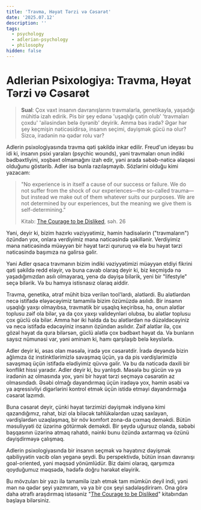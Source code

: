 ```yaml
---
title: 'Travma, Həyat Tərzi və Cəsarət'
date: '2025.07.12'
description: ''
tags:
  - psychology
  - adlerian-psychology
  - philosophy
hidden: false
---
```

# Adlerian Psixologiya: Travma, Həyat Tərzi və Cəsarət

> **Sual**: Çox vaxt insanın davranışlarını travmalarla, genetikayla, yaşadığı mühitlə izah edirik. Pis bir şey edənə 'uşaqlığı çətin olub'  'travmaları çoxdu' 'ailəsindən belə öyrənib' deyirik. Amma bəs iradə? Əgər hər şey keçmişin nəticəsidirsə, insanın seçimi, dəyişmək gücü nə olur? Sizcə, iradənin nə qədər rolu var?

Adlerin psixologiyasında travma qəti şəkildə inkar edilir. Freud'un ideyası bu idi ki, insanın psixi yaraları (psychic wounds), yəni travmaları onun indiki bədbəxtliyini, xoşbəxt olmamağını izah edir, yəni arada səbəb-nəticə əlaqəsi olduğunu göstərib. Adler isə bunla razılaşmayıb. Sözlərini olduğu kimi yazacam: 

> "No experience is in itself a cause of our success or failure. We do not suffer from the shock of our experiences—the so-called trauma—but instead we make out of them whatever suits our purposes. We are not determined by our experiences, but the meaning we give them is self-determining."  
>
> Kitab: [The Courage to be Disliked](https://www.goodreads.com/book/show/43306206-the-courage-to-be-disliked), səh. 26

Yəni, deyir ki, bizim hazırkı vəziyyətimiz, həmin hadisələrin ("travmaların") özündən yox, onlara verdiyimiz məna nəticəsində şəkillənir. Verdiyimiz məna nəticəsində müəyyən bir həyat tərzi qururuq və elə bu həyat tərzi nəticəsində başımıza nə gəlirsə gəlir.

Yəni Adler qısaca travmanın bizim indiki vəziyyətimizi müəyyən etdiyi fikrini qəti şəkildə redd eləyir, və buna cavab olaraq deyir ki, biz keçmişdə nə yaşadığımızdan asılı olmayaraq, yenə də dəyişə bilərik, yeni bir "lifestyle" seçə bilərik. Və bu hamıya istisnasız olaraq aiddir. 

Travma, genetika, ətraf mühit bizə verilən tool'lardı, alətlərdi. Bu alətlərdən necə istifadə eləyəcəyimiz tamamilə bizim özümüzdə asılıdı. Bir insanın uşaqlığı yaxşı olmayıbsa, travmatik bir uşaqlıq keçiribsə, hə, onun alətlər toplusu zəif ola  bilər, ya da çox yaxşı valideynləri olubsa, bu alətlər toplusu çox güclü ola bilər. Amma hər iki halda da bu alətlərdən nə düzəldəcəyiniz və necə istifadə edəcəyiniz insanın özündən asılıdır. Zəif alətlər ilə, çox gözəl həyat da qura bilərsən, güclü alətlə çox bədbəxt həyat da. Və bunların saysız nümunəsi var, yəni əminəm ki, hamı qarşılaşıb belə keyslərlə.

Adler deyir ki, əsas olan məsələ, iradə yox cəsarətdir. İradə deyəndə bizin ağlımıza öz instinktlərimizlə savaşmaq üçün, ya da pis vərdişlərimizlə savaşmaq üçün istifadə elədiyimiz qüvvə gəlir. Və bu da nəticədə daxili bir konflikt hissi yaradır. Adler deyir ki, bu yanlışdı. Məsələ bu gücün və ya iradənin az olmasında yox, yəni bir həyat tərzi seçməyə cəsarətin az olmasındadı. Əsəbi olmağı dayandırmaq üçün iradəyə yox, həmin əsəbi və ya aqressivliyi digərlərini kontrol etmək üçün istidə etməyi dayandırmağa cəsarət lazımdı. 

Buna cəsarət deyir, çünki həyat tərzimizi dəyişmək indiyənə kimi qazandığımız, rahat, bizi ola biləcək təhlükələrdən uzaq saxlayan, vərdişlərdən uzaqlaşmaq, bir növ komfort zona-da çıxmaq deməkdi. Bütün məsuliyyəti öz üzərinə götürmək deməkdi. Bir şeydə uğursuz olanda, səbəbi başqasının üzərinə atmaq rahatdı, nəinki bunu özündə axtarmaq və özünü dəyişdirməyə çalışmaq. 

Adlerin psixologiyasında bir insanın seçmək və həyatınız dəyişmək qabiliyyətin vacib olan yeganə şeydi. Bu perspektivdə, bütün insan davranışı goal-oriented, yəni məqsəd yönümlüdür. Biz daimi olaraq, qarşımıza qoyduğumuz məqsədə, hədəfə doğru hərəkət eləyirik. 

Bu mövzuları bir yazı ilə tamamilə izah etmək tam mümkün deyil indi, yəni mən nə qədər şeyi yazmıram, və ya bir çox şeyi sadələşdirirəm. Ona görə daha ətraflı araşdırmaq istəsəniz "[The Courage to be Disliked](https://www.goodreads.com/book/show/43306206-the-courage-to-be-disliked)" kitabından başlaya bilərsiniz.
